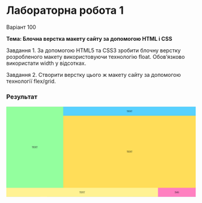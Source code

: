 # Лабораторна робота 1
Варіант 100

**Тема: Блочна верстка макету сайту за допомогою HTML і CSS**

Завдання 1. За допомогою HTML5 та CSS3 зробити блочну верстку розробленого макету використовуючи технологію float. Обов’язково використати width у відсотках. 

Завдання 2. Створити верстку цього ж макету сайту за допомогою технології flex/grid.

### Результат
![img.png](img.png)
